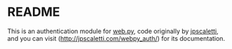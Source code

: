 # README

This is an authentication module for [web.py](http://www.webpy.org), code originally by [jpscaletti](https://github.com/jpscaletti), and you can visit (http://jpscaletti.com/webpy_auth/) for its documentation.
